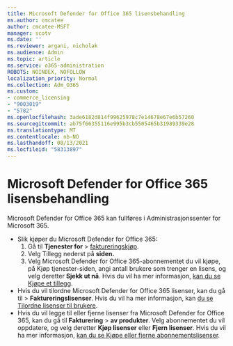 ```yaml
---
title: Microsoft Defender for Office 365 lisensbehandling
ms.author: cmcatee
author: cmcatee-MSFT
manager: scotv
ms.date: ''
ms.reviewer: argani, nicholak
ms.audience: Admin
ms.topic: article
ms.service: o365-administration
ROBOTS: NOINDEX, NOFOLLOW
localization_priority: Normal
ms.collection: Adm_O365
ms.custom:
- commerce_licensing
- "9003019"
- "5782"
ms.openlocfilehash: 3ade6182d814f99625978c7e14678e67e6b57260
ms.sourcegitcommit: ab75f66355116e995b3cb5505465b31989339e28
ms.translationtype: MT
ms.contentlocale: nb-NO
ms.lasthandoff: 08/13/2021
ms.locfileid: "58313897"
---
```

# <a name="microsoft-defender-for-office-365-license-management"></a>Microsoft Defender for Office 365 lisensbehandling

Microsoft Defender for Office 365 kan fullføres i Administrasjonssenter for Microsoft 365.

- Slik kjøper du Microsoft Defender for Office 365:
    1. Gå til **Tjenester for**  >  [faktureringskjøp](https://go.microsoft.com/fwlink/p/?linkid=868433).
    2. Velg Tillegg nederst på **siden.**
    3. Velg  Microsoft Defender for Office 365-abonnementet du vil kjøpe, på Kjøp tjenester-siden, angi antall brukere som trenger en lisens, og velg deretter **Sjekk ut nå**. Hvis du vil ha mer informasjon, [kan du se Kjøpe et tillegg](https://docs.microsoft.com/microsoft-365/commerce/buy-or-edit-an-add-on).
- Hvis du vil tilordne Microsoft Defender for Office 365 lisenser, kan du gå til  >  **Faktureringslisenser**. Hvis du vil ha mer informasjon, kan [du se Tilordne lisenser til brukere](https://docs.microsoft.com/microsoft-365/admin/manage/assign-licenses-to-users).
- Hvis du vil legge til eller fjerne lisenser fra Microsoft Defender for Office 365, kan du gå til **Fakturering**  >  **av produkter**. Velg abonnementet du vil oppdatere, og velg deretter **Kjøp lisenser** eller **Fjern lisenser**. Hvis du vil ha mer informasjon, [kan du se Kjøpe eller fjerne abonnementslisenser](https://docs.microsoft.com/microsoft-365/commerce/licenses/buy-licenses).